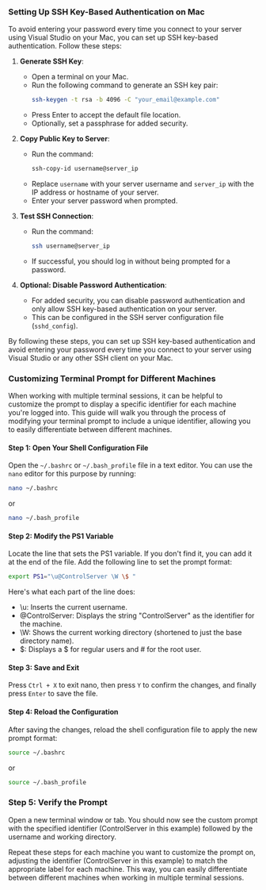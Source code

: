 ### Setting Up SSH Key-Based Authentication on Mac

To avoid entering your password every time you connect to your server using Visual Studio on your Mac, you can set up SSH key-based authentication. Follow these steps:

1. **Generate SSH Key**:
   - Open a terminal on your Mac.
   - Run the following command to generate an SSH key pair:
     ```bash
     ssh-keygen -t rsa -b 4096 -C "your_email@example.com"
     ```
   - Press Enter to accept the default file location.
   - Optionally, set a passphrase for added security.

2. **Copy Public Key to Server**:
   - Run the command:
     ```bash
     ssh-copy-id username@server_ip
     ```
   - Replace `username` with your server username and `server_ip` with the IP address or hostname of your server.
   - Enter your server password when prompted.

3. **Test SSH Connection**:
   - Run the command:
     ```bash
     ssh username@server_ip
     ```
   - If successful, you should log in without being prompted for a password.

4. **Optional: Disable Password Authentication**:
   - For added security, you can disable password authentication and only allow SSH key-based authentication on your server. 
   - This can be configured in the SSH server configuration file (`sshd_config`).

By following these steps, you can set up SSH key-based authentication and avoid entering your password every time you connect to your server using Visual Studio or any other SSH client on your Mac.




### Customizing Terminal Prompt for Different Machines

When working with multiple terminal sessions, it can be helpful to customize the prompt to display a specific identifier for each machine you're logged into. This guide will walk you through the process of modifying your terminal prompt to include a unique identifier, allowing you to easily differentiate between different machines.

#### Step 1: Open Your Shell Configuration File

Open the `~/.bashrc` or `~/.bash_profile` file in a text editor. You can use the `nano` editor for this purpose by running:

```bash
nano ~/.bashrc
```

or 

```bash
nano ~/.bash_profile
```

#### Step 2: Modify the PS1 Variable

Locate the line that sets the PS1 variable. If you don't find it, you can add it at the end of the file. Add the following line to set the prompt format:
```bash
export PS1="\u@ControlServer \W \$ "
```

Here's what each part of the line does:

   - \u: Inserts the current username.
   - @ControlServer: Displays the string "ControlServer" as the identifier for the machine.
   - \W: Shows the current working directory (shortened to just the base directory name).
   - \$: Displays a $ for regular users and # for the root user.


#### Step 3: Save and Exit

Press `Ctrl + X` to exit nano, then press `Y` to confirm the changes, and finally press `Enter` to save the file.

#### Step 4: Reload the Configuration

After saving the changes, reload the shell configuration file to apply the new prompt format:

```bash
source ~/.bashrc
```

or 

```bash
source ~/.bash_profile
```

### Step 5: Verify the Prompt

Open a new terminal window or tab. You should now see the custom prompt with the specified identifier (ControlServer in this example) followed by the username and working directory.

Repeat these steps for each machine you want to customize the prompt on, adjusting the identifier (ControlServer in this example) to match the appropriate label for each machine. This way, you can easily differentiate between different machines when working in multiple terminal sessions.

